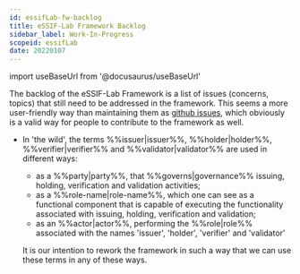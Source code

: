 ```yaml
---
id: essifLab-fw-backlog
title: eSSIF-Lab Framework Backlog
sidebar_label: Work-In-Progress
scopeid: essifLab
date: 20220107
---
```


import useBaseUrl from '@docusaurus/useBaseUrl'

The backlog of the eSSIF-Lab Framework is a list of issues (concerns, topics) that still need to be addressed in the framework. This seems a more user-friendly way than maintaining them as [github issues](https://github.com/essif-lab/framework/issues), which obviously is a valid way for people to contribute to the framework as well.

- In 'the wild', the terms %%issuer|issuer%%, %%holder|holder%%, %%verifier|verifier%% and %%validator|validator%% are used in different ways:
   - as a %%party|party%%, that %%governs|governance%% issuing, holding, verification and validation activities;
   - as a %%role-name|role-name%%, which one can see as a functional component that is capable of executing the functionality associated with issuing, holding, verification and validation;
   - as an %%actor|actor%%, performing the %%role|role%% associated with the names 'issuer', 'holder', 'verifier' and 'validator'

   It is our intention to rework the framework in such a way that we can use these terms in any of these ways.

